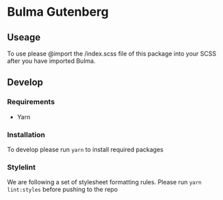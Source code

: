 # Bulma Gutenberg

## Useage

To use please @import the /index.scss file of this package into your SCSS after you have imported Bulma.

## Develop

### Requirements

- Yarn

### Installation

To develop please run `yarn` to install required packages

### Stylelint

We are following a set of stylesheet formatting rules. Please run `yarn lint:styles` before pushing to the repo
